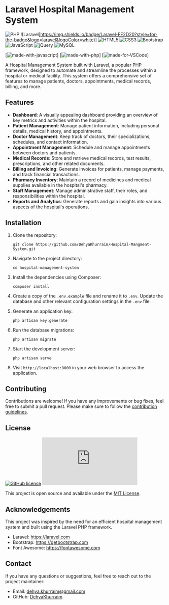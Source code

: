 # Laravel Hospital Management System

![PHP](https://img.shields.io/badge/php-%23777BB4.svg?style=for-the-badge&logo=php&logoColor=white)
![Laravel]https://img.shields.io/badge/Laravel-FF2D20?style=for-the-badge&logo=laravel&logoColor=white)]
![HTML5](https://img.shields.io/badge/html5-%23E34F26.svg?style=for-the-badge&logo=html5&logoColor=white)
![CSS3](https://img.shields.io/badge/css3-%231572B6.svg?style=for-the-badge&logo=css3&logoColor=white)
![Bootstrap](https://img.shields.io/badge/bootstrap-%238511FA.svg?style=for-the-badge&logo=bootstrap&logoColor=white)
![JavaScript](https://img.shields.io/badge/javascript-%23323330.svg?style=for-the-badge&logo=javascript&logoColor=%23F7DF1E)
![jQuery](https://img.shields.io/badge/jquery-%230769AD.svg?style=for-the-badge&logo=jquery&logoColor=white)
![MySQL](https://img.shields.io/badge/MySQL-005C84?style=for-the-badge&logo=mysql&logoColor=white)

[![made-with-javascript](https://img.shields.io/badge/Frontend%20with-JavaScript-1f425f.svg)]
[![made-with-php](https://img.shields.io/badge/Backend%20with-Laravel-1f425f.svg)]
[![made-for-VSCode](https://img.shields.io/badge/Made%20for-VSCode-1f425f.svg)]

A Hospital Management System built with Laravel, a popular PHP framework, designed to automate and streamline the processes within a hospital or medical facility. This system offers a comprehensive set of features to manage patients, doctors, appointments, medical records, billing, and more.

## Features

- **Dashboard**: A visually appealing dashboard providing an overview of key metrics and activities within the hospital.
- **Patient Management**: Manage patient information, including personal details, medical history, and appointments.
- **Doctor Management**: Keep track of doctors, their specializations, schedules, and contact information.
- **Appointment Management**: Schedule and manage appointments between doctors and patients.
- **Medical Records**: Store and retrieve medical records, test results, prescriptions, and other related documents.
- **Billing and Invoicing**: Generate invoices for patients, manage payments, and track financial transactions.
- **Pharmacy Inventory**: Maintain a record of medicines and medical supplies available in the hospital's pharmacy.
- **Staff Management**: Manage administrative staff, their roles, and responsibilities within the hospital.
- **Reports and Analytics**: Generate reports and gain insights into various aspects of the hospital's operations.

## Installation

1. Clone the repository:

   ```shell
   git clone https://github.com/DehyaKhurraim/Hospital-Mangment-System.git
   ```

2. Navigate to the project directory:

   ```shell
   cd hospital-management-system
   ```

3. Install the dependencies using Composer:

   ```shell
   composer install
   ```

4. Create a copy of the `.env.example` file and rename it to `.env`. Update the database and other relevant configuration settings in the `.env` file.

5. Generate an application key:

   ```shell
   php artisan key:generate
   ```

6. Run the database migrations:

   ```shell
   php artisan migrate
   ```

7. Start the development server:

   ```shell
   php artisan serve
   ```

8. Visit `http://localhost:8000` in your web browser to access the application.

## Contributing

Contributions are welcome! If you have any improvements or bug fixes, feel free to submit a pull request. Please make sure to follow the [contribution guidelines](CONTRIBUTING.md).

## License
[![GitHub license](https://img.shields.io/github/license/Naereen/StrapDown.js.svg)](https://github.com/DehyaKhurraim/Hospital-Mangment-System/blob/master/LICENSE)
[![Latest release](https://badgen.net/github/release/Naereen/Strapdown.js)](https://github.com/DehyaKhurraim/Hospital-Mangment-System/releases)

This project is open source and available under the [MIT License](LICENSE).

## Acknowledgements

This project was inspired by the need for an efficient hospital management system and built using the Laravel PHP framework.

- Laravel: https://laravel.com
- Bootstrap: https://getbootstrap.com
- Font Awesome: https://fontawesome.com

## Contact

If you have any questions or suggestions, feel free to reach out to the project maintainer:

- Email: dehya.khurraim@gmail.com
- GitHub: [DehyaKhurraim](https://github.com/DehyaKhurraim/Hospital-Mangment-System)

